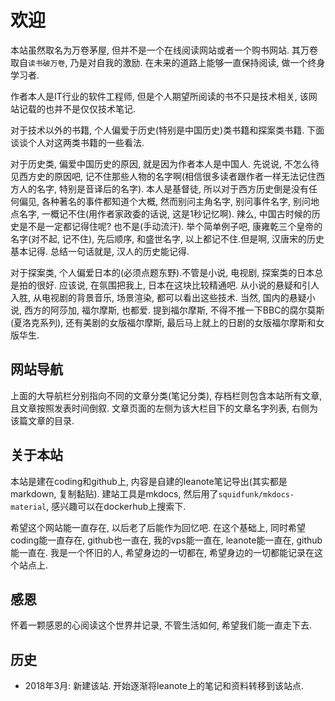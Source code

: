 # 欢迎

本站虽然取名为万卷茅屋, 但并不是一个在线阅读网站或者一个购书网站. 其万卷取自`读书破万卷`, 乃是对自我的激励.
在未来的道路上能够一直保持阅读, 做一个终身学习者.

作者本人是IT行业的软件工程师, 但是个人期望所阅读的书不只是技术相关, 该网站记载的也并不是仅仅技术笔记.

对于技术以外的书籍, 个人偏爱于历史(特别是中国历史)类书籍和探案类书籍. 下面谈谈个人对这两类书籍的一些看法.

对于历史类, 偏爱中国历史的原因, 就是因为作者本人是中国人. 先说说, 不怎么待见西方史的原因吧, 记不住那些人物的名字啊(相信很多读者跟作者一样无法记住西方人的名字, 特别是音译后的名字). 本人是基督徒, 所以对于西方历史倒是没有任何偏见, 各种著名的事件都知道个大概, 然而别问主角名字, 别问事件名字, 别问地点名字, 一概记不住(用作者家政委的话说, 这是1秒记忆啊). 辣么, 中国古时候的历史是不是一定都记得住呢?
也不是(手动流汗). 举个简单例子吧, 康雍乾三个皇帝的名字(对不起, 记不住), 先后顺序, 和盛世名字, 以上都记不住.但是啊, 汉唐宋的历史基本记得. 总结一句话就是, 汉人的历史能记得.

对于探案类, 个人偏爱日本的(必须点题东野).不管是小说, 电视剧, 探案类的日本总是拍的很好. 应该说, 在氛围把我上, 日本在这块比较精通吧. 从小说的悬疑和引人入胜, 从电视剧的背景音乐, 场景渲染, 都可以看出这些技术. 当然, 国内的悬疑小说, 西方的阿莎加, 福尔摩斯, 也都爱. 提到福尔摩斯, 不得不推一下BBC的腐尔莫斯(夏洛克系列), 还有美剧的女版福尔摩斯, 最后马上就上的日剧的女版福尔摩斯和女版华生.


## 网站导航

上面的大导航栏分别指向不同的文章分类(笔记分类), 存档栏则包含本站所有文章, 且文章按照发表时间倒叙.
文章页面的左侧为该大栏目下的文章名字列表, 右侧为该篇文章的目录.

## 关于本站

本站是建在coding和github上, 内容是自建的leanote笔记导出(其实都是markdown, 复制黏贴). 建站工具是mkdocs, 然后用了`squidfunk/mkdocs-material`, 感兴趣可以在dockerhub上搜索下.

希望这个网站能一直存在, 以后老了后能作为回忆吧. 在这个基础上, 同时希望coding能一直存在, github也一直在, 我的vps能一直在, leanote能一直在, github能一直在. 我是一个怀旧的人, 希望身边的一切都在, 希望身边的一切都能记录在这个站点上.

## 感恩

怀着一颗感恩的心阅读这个世界并记录, 不管生活如何, 希望我们能一直走下去.

## 历史

* 2018年3月: 新建该站. 开始逐渐将leanote上的笔记和资料转移到该站点.


